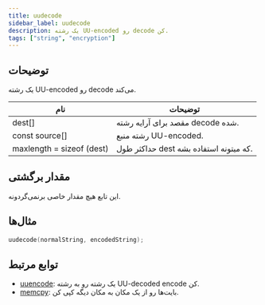 ```yaml
---
title: uudecode
sidebar_label: uudecode
description: یک رشته UU-encoded رو decode کن.
tags: ["string", "encryption"]
---
```


<LowercaseNote />

## توضیحات

یک رشته UU-encoded رو decode می‌کند.

| نام                       | توضیحات                                   |
| ------------------------- | --------------------------------------------- |
| dest[]                    | مقصد برای آرایه رشته decode شده. |
| const source[]            | رشته منبع UU-encoded.                 |
| maxlength = sizeof (dest) | حداکثر طول dest که میتونه استفاده بشه.  |

## مقدار برگشتی

این تابع هیچ مقدار خاصی برنمی‌گردونه.

## مثال‌ها

```c
uudecode(normalString, encodedString);
```

## توابع مرتبط

- [uuencode](uuencode): یک رشته رو به رشته UU-decoded encode کن.
- [memcpy](memcpy): بایت‌ها رو از یک مکان به مکان دیگه کپی کن.
